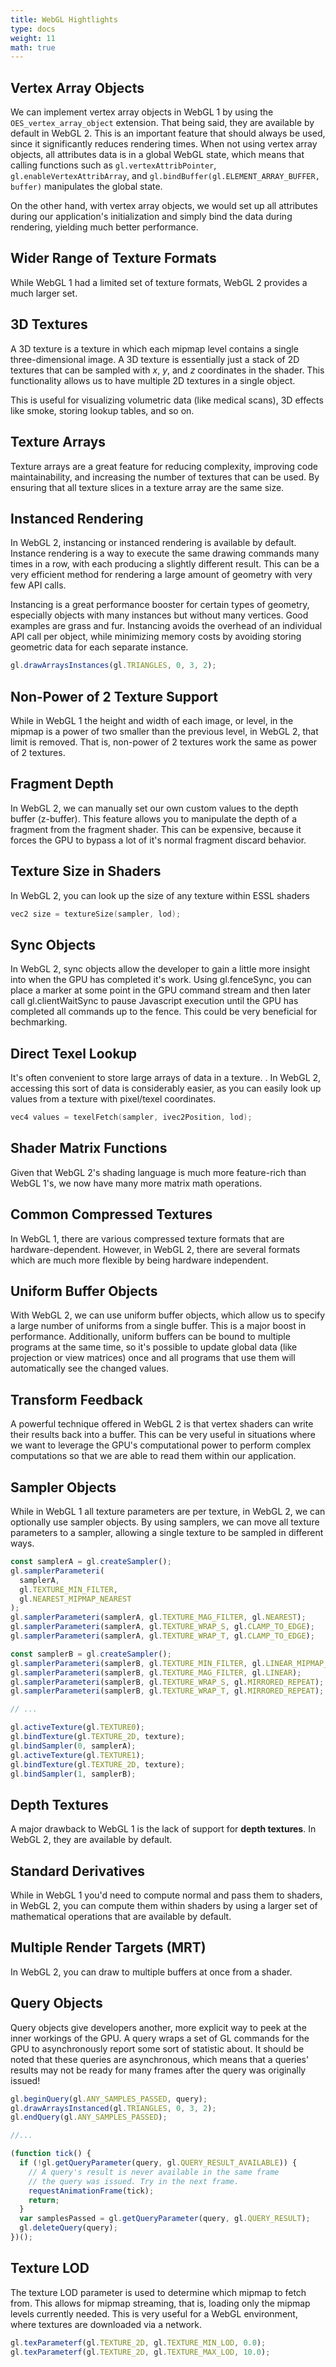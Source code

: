```yaml
---
title: WebGL Hightlights
type: docs
weight: 11
math: true
---
```


## Vertex Array Objects

We can implement vertex array objects in WebGL 1 by using the `OES_vertex_array_object` extension. That being said, they are available by default in WebGL 2. This is an important feature that should always be used, since it significantly reduces rendering times. When not using vertex array objects, all attributes data is in a global WebGL state, which means that calling functions such as `gl.vertexAttribPointer`, `gl.enableVertexAttribArray`, and `gl.bindBuffer(gl.ELEMENT_ARRAY_BUFFER, buffer)` manipulates the global state.

On the other hand, with vertex array objects, we would set up all attributes during our application's initialization and simply bind the data during rendering, yielding much better performance.

## Wider Range of Texture Formats

While WebGL 1 had a limited set of texture formats, WebGL 2 provides a much larger set.

## 3D Textures

A 3D texture is a texture in which each mipmap level contains a single three-dimensional image. A 3D texture is essentially just a stack of 2D textures that can be sampled with $x$, $y$, and $z$ coordinates in the shader. This functionality allows us to have multiple 2D textures in a single object.

This is useful for visualizing volumetric data (like medical scans), 3D effects like smoke, storing lookup tables, and so on.

## Texture Arrays

Texture arrays are a great feature for reducing complexity, improving code maintainability, and increasing the number of textures that can be used. By ensuring that all texture slices in a texture array are the same size.

## Instanced Rendering

In WebGL 2, instancing or instanced rendering is available by default. Instance rendering is a way to execute the same drawing commands many times in a row, with each producing a slightly different result. This can be a very efficient method for rendering a large amount of geometry with very few API calls.

Instancing is a great performance booster for certain types of geometry, especially objects with many instances but without many vertices. Good examples are grass and fur. Instancing avoids the overhead of an individual API call per object, while minimizing memory costs by avoiding storing geometric data for each separate instance.

```javascript
gl.drawArraysInstances(gl.TRIANGLES, 0, 3, 2);
```

## Non-Power of 2 Texture Support

While in WebGL 1 the height and width of each image, or level, in the mipmap is a power of two smaller than the previous level, in WebGL 2, that limit is removed. That is, non-power of 2 textures work the same as power of 2 textures.

## Fragment Depth

In WebGL 2, we can manually set our own custom values to the depth buffer (z-buffer). This feature allows you to manipulate the depth of a fragment from the fragment shader. This can be expensive, because it forces the GPU to bypass a lot of it's normal fragment discard behavior.

## Texture Size in Shaders

In WebGL 2, you can look up the size of any texture within ESSL shaders

```c
vec2 size = textureSize(sampler, lod);
```

## Sync Objects

In WebGL 2, sync objects allow the developer to gain a little more insight into when the GPU has completed it's work. Using gl.fenceSync, you can place a marker at some point in the GPU command stream and then later call gl.clientWaitSync to pause Javascript execution until the GPU has completed all commands up to the fence. This could be very beneficial for bechmarking.

## Direct Texel Lookup

It's often convenient to store large arrays of data in a texture. . In WebGL 2, accessing this sort of data is considerably easier, as you can easily look up values from a texture with pixel/texel coordinates.

```c
vec4 values = texelFetch(sampler, ivec2Position, lod);
```

## Shader Matrix Functions

Given that WebGL 2's shading language is much more feature-rich than WebGL 1's, we now have many more matrix math operations.

## Common Compressed Textures

In WebGL 1, there are various compressed texture formats that are hardware-dependent. However, in WebGL 2, there are several formats which are much more flexible by being hardware independent.

## Uniform Buffer Objects

With WebGL 2, we can use uniform buffer objects, which allow us to specify a large number of uniforms from a single buffer. This is a major boost in performance. Additionally, uniform buffers can be bound to multiple programs at the same time, so it's possible to update global data (like projection or view matrices) once and all programs that use them will automatically see the changed values.

## Transform Feedback

A powerful technique offered in WebGL 2 is that vertex shaders can write their results back into a buffer. This can be very useful in situations where we want to leverage the GPU's computational power to perform complex computations so that we are able to read them within our application.

## Sampler Objects

While in WebGL 1 all texture parameters are per texture, in WebGL 2, we can optionally use sampler objects. By using samplers, we can move all texture parameters to a sampler, allowing a single texture to be sampled in different ways.

```javascript
const samplerA = gl.createSampler();
gl.samplerParameteri(
  samplerA,
  gl.TEXTURE_MIN_FILTER,
  gl.NEAREST_MIPMAP_NEAREST
);
gl.samplerParameteri(samplerA, gl.TEXTURE_MAG_FILTER, gl.NEAREST);
gl.samplerParameteri(samplerA, gl.TEXTURE_WRAP_S, gl.CLAMP_TO_EDGE);
gl.samplerParameteri(samplerA, gl.TEXTURE_WRAP_T, gl.CLAMP_TO_EDGE);

const samplerB = gl.createSampler();
gl.samplerParameteri(samplerB, gl.TEXTURE_MIN_FILTER, gl.LINEAR_MIPMAP_LINEAR);
gl.samplerParameteri(samplerB, gl.TEXTURE_MAG_FILTER, gl.LINEAR);
gl.samplerParameteri(samplerB, gl.TEXTURE_WRAP_S, gl.MIRRORED_REPEAT);
gl.samplerParameteri(samplerB, gl.TEXTURE_WRAP_T, gl.MIRRORED_REPEAT);

// ...

gl.activeTexture(gl.TEXTURE0);
gl.bindTexture(gl.TEXTURE_2D, texture);
gl.bindSampler(0, samplerA);
gl.activeTexture(gl.TEXTURE1);
gl.bindTexture(gl.TEXTURE_2D, texture);
gl.bindSampler(1, samplerB);
```

## Depth Textures

A major drawback to WebGL 1 is the lack of support for **depth textures**. In WebGL 2, they are available by default.

## Standard Derivatives

While in WebGL 1 you'd need to compute normal and pass them to shaders, in WebGL 2, you can compute them within shaders by using a larger set of mathematical operations that are available by default.

## Multiple Render Targets (MRT)

In WebGL 2, you can draw to multiple buffers at once from a shader.

## Query Objects

Query objects give developers another, more explicit way to peek at the inner workings of the GPU. A query wraps a set of GL commands for the GPU to asynchronously report some sort of statistic about. It should be noted that these queries are asynchronous, which means that a queries' results may not be ready for many frames after the query was originally issued!

```javascript
gl.beginQuery(gl.ANY_SAMPLES_PASSED, query);
gl.drawArraysInstanced(gl.TRIANGLES, 0, 3, 2);
gl.endQuery(gl.ANY_SAMPLES_PASSED);

//...

(function tick() {
  if (!gl.getQueryParameter(query, gl.QUERY_RESULT_AVAILABLE)) {
    // A query's result is never available in the same frame
    // the query was issued. Try in the next frame.
    requestAnimationFrame(tick);
    return;
  }
  var samplesPassed = gl.getQueryParameter(query, gl.QUERY_RESULT);
  gl.deleteQuery(query);
})();
```

## Texture LOD

The texture LOD parameter is used to determine which mipmap to fetch from. This allows for mipmap streaming, that is, loading only the mipmap levels currently needed. This is very useful for a WebGL environment, where textures are downloaded via a network.

```javascript
gl.texParameterf(gl.TEXTURE_2D, gl.TEXTURE_MIN_LOD, 0.0);
gl.texParameterf(gl.TEXTURE_2D, gl.TEXTURE_MAX_LOD, 10.0);
```
